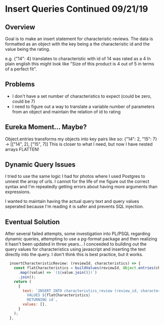 # Insert Queries Continued 09/21/19

## Overview
Goal is to make an insert statement for characteristic reviews. The data is formatted as an object with the key being a the characteristic id and the value being the rating.

e.g. {"14": 4} translates to characteristic with id of 14 was rated as a 4
In plain english this might look like "Size of this product is 4 out of 5 in terms of a perfect fit".

## Problems
- I don't have a set number of characteristics to expect (could be zero, could be 7)
- I need to figure out a way to translate a variable number of parameters from an object and maintain the relation of id to rating

## Eureka Moment... Maybe?
Object.entries transforms my objects into key pairs like so:
 {"14": 2, "15": 7} -> [["14", 2], ["15", 7]]
 This is closer to what I need, but now I have nested arrays
FLATTEN!

## Dynamic Query Issues
I tried to use the same logic I had for photos where I used Postgres to unnest the array of urls.
I cannot for the life of me figure out the correct syntax and I'm repeatedly getting errors about having more arguments than expressions.

I wanted to maintain having the actual query text and query values seperated because I'm reading it is safer and prevents SQL injection.

## Eventual Solution
After several failed attempts, some investigation into PL/PSQL regarding dynamic queries, attempting to use a pg-format package and then realizing it hasn't been updated in three years... I conceeded to building out the query values for characteristics using javascript and inserting the text directly into the query. I don't think this is best practice, but it works.

```js
  insertCharacteristicReview: (reviewId, characteristics) => {
    const flatCharacteristics = buildValues(reviewId, Object.entries(characteristics))
      .map((value) => `(${value.join()})`)
      .join();
    return (
      {
        text: `INSERT INTO characteristics_review (review_id, characteristic_id, review_value)
          VALUES ${flatCharacteristics}
          RETURNING id`,
        values: [],
      }
    );
  },

```